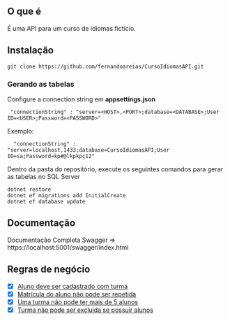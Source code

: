 ## O que é

É uma API para um curso de idiomas fictício.

## Instalação

```
git clone https://github.com/fernandoareias/CursoIdiomasAPI.git
```

### Gerando as tabelas

Configure a connection string em **appsettings.json**

```
 "connectionString" : "server=<HOST>,<PORT>;database=<DATABASE>;User ID=<USER>;Password=<PASSWORD>"
```

Exemplo:

```
  "connectionString" : "server=localhost,1433;database=CursoIdiomasAPI;User ID=sa;Password=kp#@lkpkpç12"
```

Dentro da pasta do repositório, execute os seguintes comandos para gerar as tabelas no SQL Server

```
dotnet restore
dotnet ef migrations add InitialCreate
dotnet ef database update
```

## Documentação

Documentação Completa Swagger => https://localhost:5001/swagger/index.html

## Regras de negócio

- [x] [Aluno deve ser cadastrado com turma](https://github.com/fernandoareias/CursoIdiomasAPI/blob/main/Controllers/AlunosControllers.cs#L106-L146)
- [x] [Matrícula do aluno não pode ser repetida](https://github.com/fernandoareias/CursoIdiomasAPI/blob/main/Models/Matricula.cs#L12-L29)
- [x] [Uma turma não pode ter mais de 5 alunos](https://github.com/fernandoareias/CursoIdiomasAPI/blob/main/Controllers/AlunosControllers.cs#L117-#L123)
- [x] [Turma não pode ser excluída se possuir alunos](https://github.com/fernandoareias/CursoIdiomasAPI/blob/main/Controllers/TurmasController.cs#L98-L103)
